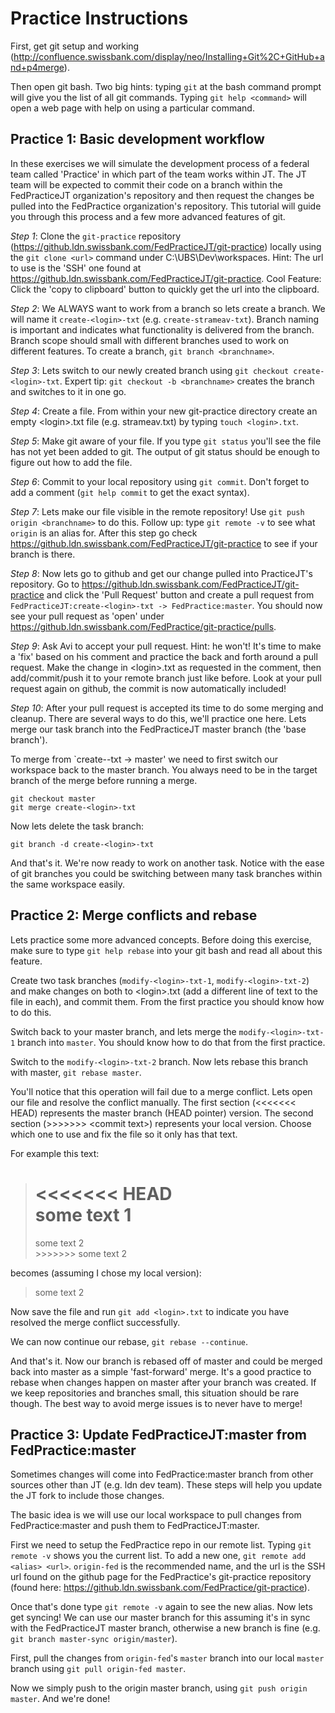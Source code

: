 Practice Instructions
=====================

First, get git setup and working (http://confluence.swissbank.com/display/neo/Installing+Git%2C+GitHub+and+p4merge).

Then open git bash.  Two big hints: typing `git` at the bash command prompt will give you the list of all git commands.  Typing `git help <command>` will open a web page with help on using a particular command.

## Practice 1: Basic development workflow

In these exercises we will simulate the development process of a federal team called 'Practice' in which part of the team works within JT.  The JT team will be expected to commit their code on a branch within the FedPracticeJT organization's repository and then request the changes be pulled into the FedPractice organization's repository.  This tutorial will guide you through this process and a few more advanced features of git.

*Step 1*: Clone the `git-practice` repository (https://github.ldn.swissbank.com/FedPracticeJT/git-practice) locally using the `git clone <url>` command under C:\UBS\Dev\workspaces.  Hint: The url to use is the 'SSH' one found at https://github.ldn.swissbank.com/FedPracticeJT/git-practice.  Cool Feature: Click the 'copy to clipboard' button to quickly get the url into the clipboard.

*Step 2*: We ALWAYS want to work from a branch so lets create a branch.  We will name it `create-<login>-txt` (e.g. `create-strameav-txt`).  Branch naming is important and indicates what functionality is delivered from the branch.  Branch scope should small with different branches used to work on different features.  To create a branch, `git branch <branchname>`.

*Step 3*: Lets switch to our newly created branch using `git checkout create-<login>-txt`.  Expert tip: `git checkout -b <branchname>` creates the branch and switches to it in one go.

*Step 4*: Create a file.  From within your new git-practice directory create an empty \<login\>.txt file (e.g. strameav.txt) by typing `touch <login>.txt`.

*Step 5*: Make git aware of your file.  If you type `git status` you'll see the file has not yet been added to git.  The output of git status should be enough to figure out how to add the file.

*Step 6*: Commit to your local repository using `git commit`.  Don't forget to add a comment (`git help commit` to get the exact syntax).

*Step 7*: Lets make our file visible in the remote repository!  Use `git push origin <branchname>` to do this.  Follow up: type `git remote -v` to see what `origin` is an alias for.  After this step go check https://github.ldn.swissbank.com/FedPracticeJT/git-practice to see if your branch is there.

*Step 8*: Now lets go to github and get our change pulled into PracticeJT's repository.  Go to https://github.ldn.swissbank.com/FedPracticeJT/git-practice and click the 'Pull Request' button and create a pull request from `FedPracticeJT:create-<login>-txt -> FedPractice:master`.  You should now see your pull request as 'open' under https://github.ldn.swissbank.com/FedPractice/git-practice/pulls.

*Step 9*: Ask Avi to accept your pull request.  Hint: he won't!  It's time to make a 'fix' based on his comment and practice the back and forth around a pull request.  Make the change in \<login\>.txt as requested in the comment, then add/commit/push it to your remote branch just like before.  Look at your pull request again on github, the commit is now automatically included!

*Step 10*: After your pull request is accepted its time to do some merging and cleanup.  There are several ways to do this, we'll practice one here.  Lets merge our task branch into the FedPracticeJT master branch (the 'base branch').

To merge from `create-<login>-txt -> master' we need to first switch our workspace back to the master branch.  You always need to be in the target branch of the merge before running a merge.

`git checkout master`   
`git merge create-<login>-txt`   

Now lets delete the task branch:

`git branch -d create-<login>-txt`

And that's it.  We're now ready to work on another task.  Notice with the ease of git branches you could be switching between many task branches within the same workspace easily.

## Practice 2: Merge conflicts and rebase

Lets practice some more advanced concepts.  Before doing this exercise, make sure to type `git help rebase` into your git bash and read all about this feature.

Create two task branches (`modify-<login>-txt-1`, `modify-<login>-txt-2`) and make changes on both to \<login\>.txt (add a different line of text to the file in each), and commit them.  From the first practice you should know how to do this.

Switch back to your master branch, and lets merge the `modify-<login>-txt-1` branch into `master`.  You should know how to do that from the first practice.

Switch to the `modify-<login>-txt-2` branch.  Now lets rebase this branch with master, `git rebase master`.

You'll notice that this operation will fail due to a merge conflict.  Lets open our file and resolve the conflict manually.  The first section (\<\<\<\<\<\<\< HEAD) represents the master branch (HEAD pointer) version.  The second section (\>\>\>\>\>\>\> \<commit text\>) represents your local version.  Choose which one to use and fix the file so it only has that text.

For example this text:

> <<<<<<< HEAD   
> some text 1   
>  =======   
> some text 2   
> \>\>\>\>\>\>\> some text 2   

becomes (assuming I chose my local version):

> some text 2   

Now save the file and run `git add <login>.txt` to indicate you have resolved the merge conflict successfully.

We can now continue our rebase, `git rebase --continue`.

And that's it. Now our branch is rebased off of master and could be merged back into master as a simple 'fast-forward' merge.  It's a good practice to rebase when changes happen on master after your branch was created.  If we keep repositories and branches small, this situation should be rare though.  The best way to avoid merge issues is to never have to merge!

## Practice 3: Update FedPracticeJT:master from FedPractice:master

Sometimes changes will come into FedPractice:master branch from other sources other than JT (e.g. ldn dev team).  These steps will help you update the JT fork to include those changes.

The basic idea is we will use our local workspace to pull changes from FedPractice:master and push them to FedPracticeJT:master.

First we need to setup the FedPractice repo in our remote list.  Typing `git remote -v` shows you the current list.  To add a new one, `git remote add <alias> <url>`.  `origin-fed` is the recommended name, and the url is the SSH url found on the github page for the FedPractice's git-practice repository (found here: https://github.ldn.swissbank.com/FedPractice/git-practice).

Once that's done type `git remote -v` again to see the new alias.  Now lets get syncing!  We can use our master branch for this assuming it's in sync with the FedPracticeJT master branch, otherwise a new branch is fine (e.g. `git branch master-sync origin/master`).

First, pull the changes from `origin-fed`'s `master` branch into our local `master` branch using `git pull origin-fed master`.

Now we simply push to the origin master branch, using `git push origin master`.  And we're done!
